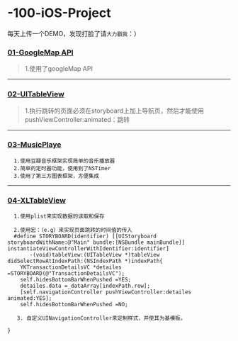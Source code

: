 # -100-iOS-Project
每天上传一个DEMO，发现打脸了请``大力戳我``：）

### [01-GoogleMap API](https://github.com/Metatronxl/-100-iOS-Project/tree/master/01-GoogleMapsDemo)
>1.使用了googleMap API
----
### [02-UITableView](https://github.com/Metatronxl/-100-iOS-Project/tree/master/02-UITableView)
>1.执行跳转的页面必须在storyboard上加上导航页，然后才能使用pushViewController:animated：跳转
----
### [03-MusicPlaye](https://github.com/Metatronxl/-100-iOS-Project/tree/master/03-MusicPlaye)
```objc
  1.使用豆瓣音乐框架实现简单的音乐播放器
  2.简单的定时器功能，使用到了NSTimer
  3.使用了第三方图表框架，方便集成
```
----
### [04-XLTableView](https://github.com/Metatronxl/-100-iOS-Project/tree/master/04-XLTableView)
```objc
  1.使用plist来实现数据的读取和保存
  
  2.使用宏：（e.g）来实现页面跳转的时间值的传入
  #define STORYBOARD(identifier) [[UIStoryboard storyboardWithName:@"Main" bundle:[NSBundle mainBundle]] instantiateViewControllerWithIdentifier:identifier]
       -(void)tableView:(UITableView *)tableView didSelectRowAtIndexPath:(NSIndexPath *)indexPath{
    YKTransactionDetailsVC *detailes =STORYBOARD(@"TransactionDetailsVC");
    self.hidesBottomBarWhenPushed =YES;
    detailes.data =_dataArray[indexPath.row];
    [self.navigationController pushViewController:detailes animated:YES];
    self.hidesBottomBarWhenPushed =NO;
    
   3. 自定义UINavigationController来定制样式，并使其为基模板。
 
}


```
